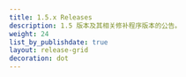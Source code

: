 ```yaml
---
title: 1.5.x Releases
description: 1.5 版本及其相关修补程序版本的公告。
weight: 24
list_by_publishdate: true
layout: release-grid
decoration: dot
---
```

